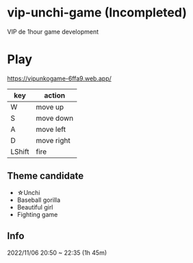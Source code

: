 # vip-unchi-game (Incompleted)
VIP de 1hour game development

# Play
https://vipunkogame-6ffa9.web.app/

|key |action|  
|--- |----------|  
|W   |move up   |  
|S   |move down |  
|A   |move left |  
|D   |move right|
|LShift|fire    |

## Theme candidate
- ☆Unchi
- Baseball gorilla
- Beautiful girl
- Fighting game

## Info
2022/11/06
20:50 ~ 22:35 (1h 45m)
